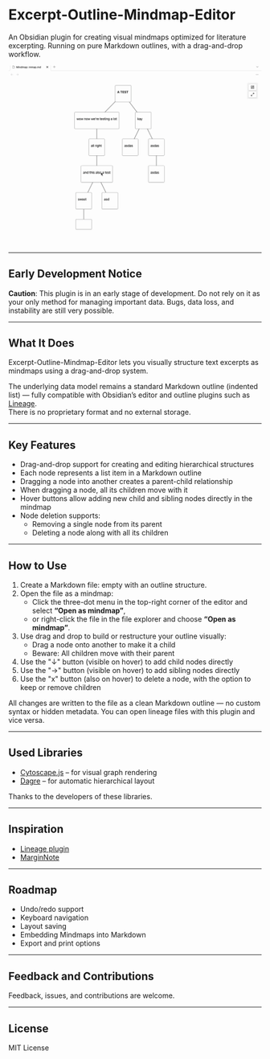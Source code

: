 # Excerpt-Outline-Mindmap-Editor

An Obsidian plugin for creating visual mindmaps optimized for literature excerpting. Running on pure Markdown outlines, with a drag-and-drop workflow.

![](demo.gif)

---

## Early Development Notice

**Caution**: This plugin is in an early stage of development. Do not rely on it as your only method for managing important data. Bugs, data loss, and instability are still very possible.

---

## What It Does

Excerpt-Outline-Mindmap-Editor lets you visually structure text excerpts as mindmaps using a  drag-and-drop system.

The underlying data model remains a standard Markdown outline (indented list) — fully compatible with Obsidian’s editor and outline plugins such as [Lineage](https://github.com/ycnmhd/obsidian-lineage).  
There is no proprietary format and no external storage.

---

## Key Features

- Drag-and-drop support for creating and editing hierarchical structures  
- Each node represents a list item in a Markdown outline  
- Dragging a node into another creates a parent-child relationship  
- When dragging a node, all its children move with it  
- Hover buttons allow adding new child and sibling nodes directly in the mindmap  
- Node deletion supports:
  - Removing a single node from its parent
  - Deleting a node along with all its children

---

## How to Use

1. Create a Markdown file: empty with an outline structure.
2. Open the file as a mindmap:
   - Click the three-dot menu in the top-right corner of the editor and select **“Open as mindmap”**,  
   - or right-click the file in the file explorer and choose **“Open as mindmap”**.
3. Use drag and drop to build or restructure your outline visually:
   - Drag a node onto another to make it a child
   - Beware: All children move with their parent
4. Use the "↓" button (visible on hover) to add child nodes directly
5. Use the "→" button (visible on hover) to add sibling nodes directly
5. Use the "x" button (also on hover) to delete a node, with the option to keep or remove children

All changes are written to the file as a clean Markdown outline — no custom syntax or hidden metadata. You can open lineage files with this plugin and vice versa.

---

## Used Libraries

- [Cytoscape.js](https://js.cytoscape.org/) – for visual graph rendering  
- [Dagre](https://github.com/dagrejs/dagre) – for automatic hierarchical layout

Thanks to the developers of these libraries.

---

## Inspiration

- [Lineage plugin](https://github.com/ycnmhd/obsidian-lineage)
- [MarginNote](https://www.marginnote.com/)

---

## Roadmap

- Undo/redo support  
- Keyboard navigation
- Layout saving
- Embedding Mindmaps into Markdown
- Export and print options  

---

## Feedback and Contributions

Feedback, issues, and contributions are welcome.

---

## License

MIT License
